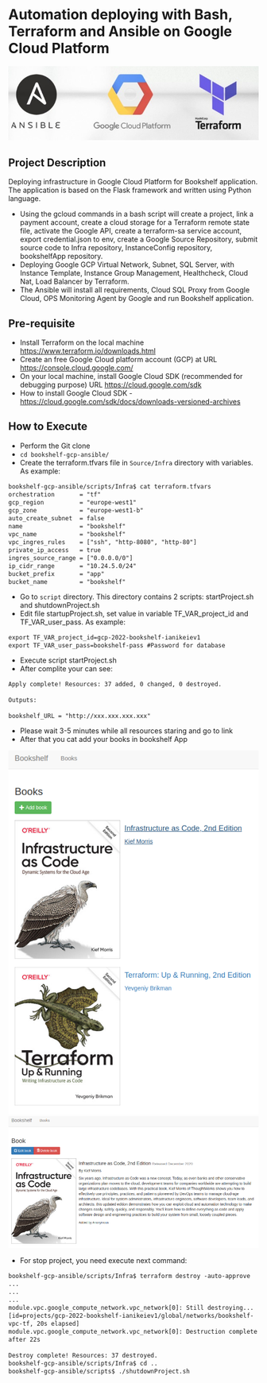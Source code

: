 # Automation deploying with Bash, Terraform and Ansible on Google Cloud Platform
![gcp_terraform_ansible](about/gcp-terraform-ansible.jpeg)
## Project Description  
Deploying infrastructure in Google Cloud Platform for Bookshelf application. The application is based on the Flask framework and written using Python language.
+ Using the gcloud commands in a bash script will create a project, link a payment account, create a cloud storage for a Terraform remote state file, activate the Google API, create a terraform-sa service account, export credential.json to env, create a Google Source Repository, submit source code to Infra repository, InstanceConfig repository, bookshelfApp repository.
+ Deploying Google GCP Virtual Network, Subnet, SQL Server, with Instance Template, Instance Group Management, Healthcheck, Cloud Nat, Load Balancer by Terraform. 
+ The Ansible will install all requirements, Cloud SQL Proxy from Google Cloud, OPS Monitoring Agent by Google and run Bookshelf application.

## Pre-requisite
+ Install Terraform on the local machine https://www.terraform.io/downloads.html
+ Create an free Google Cloud platform account (GCP) at URL https://console.cloud.google.com/
+ On your local machine, install Google Cloud SDK (recommended for debugging purpose) URL https://cloud.google.com/sdk
+ How to install Google Cloud SDK - https://cloud.google.com/sdk/docs/downloads-versioned-archives

## How to Execute
+ Perform the Git clone
+ ```cd bookshelf-gcp-ansible/```
+ Create the terraform.tfvars file in ```Source/Infra``` directory with variables. As example:

```
bookshelf-gcp-ansible/scripts/Infra$ cat terraform.tfvars
orchestration       = "tf"
gcp_region          = "europe-west1"
gcp_zone            = "europe-west1-b"
auto_create_subnet  = false
name                = "bookshelf"
vpc_name            = "bookshelf"
vpc_ingres_rules    = ["ssh", "http-8080", "http-80"]
private_ip_access   = true
ingres_source_range = ["0.0.0.0/0"]
ip_cidr_range       = "10.24.5.0/24"
bucket_prefix       = "app"
bucket_name         = "bookshelf"
```
+ Go to ```script``` directory. This directory contains 2 scripts: startProject.sh and shutdownProject.sh
+ Edit file startupProject.sh, set value in variable TF_VAR_project_id and TF_VAR_user_pass. As example:
```
export TF_VAR_project_id=gcp-2022-bookshelf-ianikeiev1
export TF_VAR_user_pass=bookshelf-pass #Password for database
```
+ Execute script startProject.sh
+ After complite your can see:
```
Apply complete! Resources: 37 added, 0 changed, 0 destroyed.

Outputs:

bookshelf_URL = "http://xxx.xxx.xxx.xxx"
```
+ Please wait 3-5 minutes while all resources staring and go to link
+ After that you cat add your books in bookshelf App

![bookshelf-app](about/bookshelf-01.png)
![bookshelf-app](about/bookshelf-app.png)

+ For stop project, you need execute next command:
```
bookshelf-gcp-ansible/scripts/Infra$ terraform destroy -auto-approve
...
...
...
module.vpc.google_compute_network.vpc_network[0]: Still destroying... [id=projects/gcp-2022-bookshelf-ianikeiev1/global/networks/bookshelf-vpc-tf, 20s elapsed]
module.vpc.google_compute_network.vpc_network[0]: Destruction complete after 22s

Destroy complete! Resources: 37 destroyed.
bookshelf-gcp-ansible/scripts/Infra$ cd ..
bookshelf-gcp-ansible/scripts$ ./shutdownProject.sh 
```